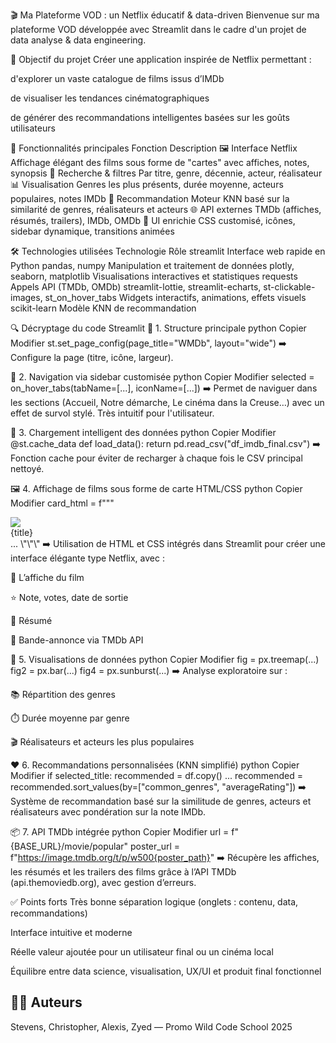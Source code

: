 🎬 Ma Plateforme VOD : un Netflix éducatif & data-driven
Bienvenue sur ma plateforme VOD développée avec Streamlit dans le cadre d'un projet de data analyse & data engineering.

🎯 Objectif du projet
Créer une application inspirée de Netflix permettant :

d'explorer un vaste catalogue de films issus d’IMDb

de visualiser les tendances cinématographiques

de générer des recommandations intelligentes basées sur les goûts utilisateurs

🚀 Fonctionnalités principales
Fonction	Description
🖼️ Interface Netflix	Affichage élégant des films sous forme de "cartes" avec affiches, notes, synopsis
🔎 Recherche & filtres	Par titre, genre, décennie, acteur, réalisateur
📊 Visualisation	Genres les plus présents, durée moyenne, acteurs populaires, notes IMDb
🤖 Recommandation	Moteur KNN basé sur la similarité de genres, réalisateurs et acteurs
🌐 API externes	TMDb (affiches, résumés, trailers), IMDb, OMDb
🎨 UI enrichie	CSS customisé, icônes, sidebar dynamique, transitions animées

🛠️ Technologies utilisées
Technologie	Rôle
streamlit	Interface web rapide en Python
pandas, numpy	Manipulation et traitement de données
plotly, seaborn, matplotlib	Visualisations interactives et statistiques
requests	Appels API (TMDb, OMDb)
streamlit-lottie, streamlit-echarts, st-clickable-images, st_on_hover_tabs	Widgets interactifs, animations, effets visuels
scikit-learn	Modèle KNN de recommandation

🔍 Décryptage du code Streamlit
🧱 1. Structure principale
python
Copier
Modifier
st.set_page_config(page_title="WMDb", layout="wide")
➡️ Configure la page (titre, icône, largeur).

🧭 2. Navigation via sidebar customisée
python
Copier
Modifier
selected = on_hover_tabs(tabName=[...], iconName=[...])
➡️ Permet de naviguer dans les sections (Accueil, Notre démarche, Le cinéma dans la Creuse…) avec un effet de survol stylé. Très intuitif pour l'utilisateur.

🧠 3. Chargement intelligent des données
python
Copier
Modifier
@st.cache_data
def load_data():
    return pd.read_csv("df_imdb_final.csv")
➡️ Fonction cache pour éviter de recharger à chaque fois le CSV principal nettoyé.

🖼️ 4. Affichage de films sous forme de carte HTML/CSS
python
Copier
Modifier
card_html = f\"\"\"
<div class='film-card'>
    <img src='{poster_url}'>
    <div class='film-info'>
        <div class='film-title'>{title}</div>
        ...
\"\"\"
➡️ Utilisation de HTML et CSS intégrés dans Streamlit pour créer une interface élégante type Netflix, avec :

📸 L’affiche du film

⭐ Note, votes, date de sortie

🧾 Résumé

🔗 Bande-annonce via TMDb API

🔢 5. Visualisations de données
python
Copier
Modifier
fig = px.treemap(...)
fig2 = px.bar(...)
fig4 = px.sunburst(...)
➡️ Analyse exploratoire sur :

📚 Répartition des genres

⏱️ Durée moyenne par genre

🎬 Réalisateurs et acteurs les plus populaires

❤️ 6. Recommandations personnalisées (KNN simplifié)
python
Copier
Modifier
if selected_title:
    recommended = df.copy()
    ...
    recommended = recommended.sort_values(by=["common_genres", "averageRating"])
➡️ Système de recommandation basé sur la similitude de genres, acteurs et réalisateurs avec pondération sur la note IMDb.

📦 7. API TMDb intégrée
python
Copier
Modifier
url = f"{BASE_URL}/movie/popular"
poster_url = f"https://image.tmdb.org/t/p/w500{poster_path}"
➡️ Récupère les affiches, les résumés et les trailers des films grâce à l’API TMDb (api.themoviedb.org), avec gestion d’erreurs.

✅ Points forts
Très bonne séparation logique (onglets : contenu, data, recommandations)

Interface intuitive et moderne

Réelle valeur ajoutée pour un utilisateur final ou un cinéma local

Équilibre entre data science, visualisation, UX/UI et produit final fonctionnel

## 👨‍💻 Auteurs
Stevens, Christopher, Alexis, Zyed — Promo Wild Code School 2025
